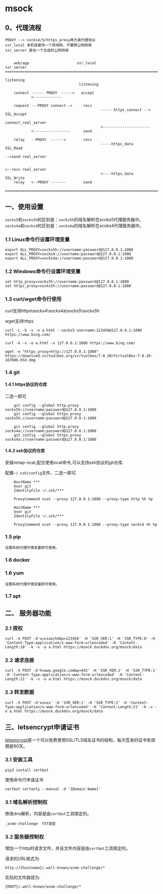 # msock

## 0、代理流程
```
PROXY --> socks4/5/https_proxy两大类代理协议
ssr_local 本机或者同一个局域网，不要跨公网网络
ssr_server 是在一个合适的公网网络


    web/app                      ssr_local                       ssr_server
=====================================================================================
                                                                   listening
                                  listening
    
    connect ------ PROXY  ----->   accept
            <-------------
    
    request ---PROXY connect-->     recv      
                                            ----- https_connect -->     SSL_Accept
                                                                        connect_real_server
                                            <----------------------
            <-----------------      send
    
    relay   --PROXY  ------>        recv
                                            -----https_data            SSL_Read
                                                                                -->send real_server

                                                                                <--recv real_server
                                            <----https_data            SSL_Write
    relay   <--PROXY -------        send

=====================================================================================
```

## 一、使用设置

```socks5```和```socks5h```的区别是：```socks5h```的域名解析在scoks5代理服务器中。
```socks4a```和```socks4```的区别是：```socks4a```的域名解析在scoks4代理服务器中。

### 1.1 Linux命令行设置环境变量

```
export ALL_PROXY=socks5h://username:password@127.0.0.1:1080
export ALL_PROXY=socks4://username:password@127.0.0.1:1080
export ALL_PROXY=socks4a://username:password@127.0.0.1:1080
```

### 1.2 Windows命令行设置环境变量
```
set http_proxy=socks5h://username:password@127.0.0.1:1080
set https_proxy=socks5h://username:password@127.0.0.1:1080
```

### 1.3 curl/wget命令行使用

curl支持https\socks4\socks4a\socks5\socks5h

wget支持https

```
curl -L -k -v -o a.html --socks5 username:123456@127.0.0.1:1080 https://www.bing.com/
```

```
curl -k -v -o a.html -x 127.0.0.1:1080 https://www.bing.com/
```

```
wget -e "https_proxy=http://127.0.0.1:1080" https://download.virtualbox.org/virtualbox/7.0.20/VirtualBox-7.0.20-163906-OSX.dmg
```

### 1.4 git
#### 1.4.1 https协议的仓库

二选一即可

```
    git config --global http.proxy socks5h://username:password@127.0.0.1:1080
    git config --global https.proxy socks5h://username:password@127.0.0.1:1080
```

```
    git config --global http.proxy socks4a://username:password@127.0.0.1:1080
    git config --global https.proxy socks4a://username:password@127.0.0.1:1080
```

#### 1.4.2 ssh协议的仓库
安装nmap-ncat,配合使用ncat命令,可以支持ssh协议的git仓库.

配置```~/.ssh/config```文件，二选一即可.
```
    HostName ***
    User git
    IdentityFile ~/.ssh/***

    ProxyCommand ncat --proxy 127.0.0.1:1080 --proxy-type http %h %p
```

```
    HostName ***
    User git
    IdentityFile ~/.ssh/***

    ProxyCommand ncat --proxy 127.0.0.1:1080 --proxy-type socks4 %h %p
```

### 1.5 pip
    
    设置系统代理环境变量即可使用。

### 1.6 docker

### 1.6 yum

    设置系统代理环境变量即可使用。

### 1.7 apt

## 二、 服务器功能

### 2.1 授权

```
curl -X POST -d'u=xiaochd&p=123456' -H 'SSR_VER:1' -H 'SSR_TYPE:0' -H 'Content-Type:application/x-www-form-urlencoded' -H 'Content-Length:18' -k -v -o a.html https://msock.duckdns.org/msock/data
```

### 2.2 请求连接

```
curl -X POST -d'h=www.google.com&p=443' -H 'SSR_VER:1' -H 'SSR_TYPE:1' -H 'Content-Type:application/x-www-form-urlencoded' -H 'Content-Length:21' -k -v -o a.html https://msock.duckdns.org/msock/data
```

### 2.3 转发数据

```
curl -X POST -d'xxxxx' -H 'SSR_VER:1' -H 'SSR_TYPE:2' -H 'Content-Type:application/x-www-form-urlencoded' -H 'Content-Length:21' -k -v -o a.html https://msock.duckdns.org/msock/data
```

## 三、letsencrypt申请证书

[letsencrypt](https://letsencrypt.org/)是一个可以免费使用SSL/TLS域名证书的结构，每次签发的证书有效期是90天。

### 3.1 安装工具

```
pip3 install certbot
```

使用命令行申请证书
```
certbot certonly --manual -d '{Domain Name}'
```

### 3.1 域名解析控制权

修改dns解析，内容是由```certbot```工具限定的。
```
_acme-challenge  TXT类型
```

### 3.2 服务器控制权

增加一个http的请求文件，并且文件内容是由```certbot```工具限定的。

请求的URL格式为:
```
http://{hostname}/.well-known/acme-challenge/*
```

实际的文件路径为:
```
{ROOT}/.well-known/acme-challenge/*
```
